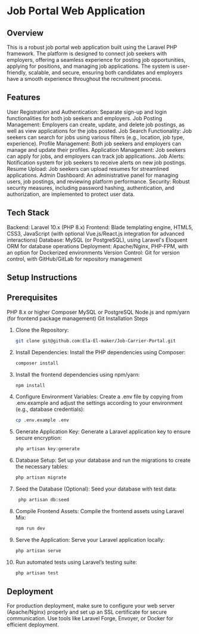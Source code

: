 # Job Portal Web Application
## Overview
This is a robust job portal web application built using the Laravel PHP framework. The platform is designed to connect job seekers with employers, offering a seamless experience for posting job opportunities, applying for positions, and managing job applications. The system is user-friendly, scalable, and secure, ensuring both candidates and employers have a smooth experience throughout the recruitment process.

## Features
User Registration and Authentication: Separate sign-up and login functionalities for both job seekers and employers.
Job Posting Management: Employers can create, update, and delete job postings, as well as view applications for the jobs posted.
Job Search Functionality: Job seekers can search for jobs using various filters (e.g., location, job type, experience).
Profile Management: Both job seekers and employers can manage and update their profiles.
Application Management: Job seekers can apply for jobs, and employers can track job applications.
Job Alerts: Notification system for job seekers to receive alerts on new job postings.
Resume Upload: Job seekers can upload resumes for streamlined applications.
Admin Dashboard: An administrative panel for managing users, job postings, and reviewing platform performance.
Security: Robust security measures, including password hashing, authentication, and authorization, are implemented to protect user data.
## Tech Stack
Backend: Laravel 10.x (PHP 8.x)
Frontend: Blade templating engine, HTML5, CSS3, JavaScript (with optional Vue.js/React.js integration for advanced interactions)
Database: MySQL (or PostgreSQL), using Laravel's Eloquent ORM for database operations
Deployment: Apache/Nginx, PHP-FPM, with an option for Dockerized environments
Version Control: Git for version control, with GitHub/GitLab for repository management
## Setup Instructions
## Prerequisites
PHP 8.x or higher
Composer
MySQL or PostgreSQL
Node.js and npm/yarn (for frontend package management)
Git
Installation Steps
1. Clone the Repository:
    ```bash
    git clone git@github.com:Ela-El-maker/Job-Carrier-Portal.git
    ```
2. Install Dependencies: Install the PHP dependencies using Composer:
    ```bash
    composer install
    ```
3. Install the frontend dependencies using npm/yarn:
    ```bash
    npm install
    ```
4. Configure Environment Variables: Create a .env file by copying from .env.example and adjust the settings according to your environment (e.g., database credentials):
    ```bash
    cp .env.example .env
    ```
5. Generate Application Key: Generate a Laravel application key to ensure secure encryption:
    ```bash
    php artisan key:generate
    ```
6. Database Setup: Set up your database and run the migrations to create the necessary tables:
    ```bash
    php artisan migrate
    ```
7. Seed the Database (Optional): Seed your database with test data:
   ```bash
    php artisan db:seed
    ```
8. Compile Frontend Assets: Compile the frontend assets using Laravel Mix:
   ```bash
   npm run dev
    ```
9. Serve the Application: Serve your Laravel application locally:
    ```bash
    php artisan serve
    ```
10. Run automated tests using Laravel’s testing suite:
    ```bash
    php artisan test
    ```
## Deployment
For production deployment, make sure to configure your web server (Apache/Nginx) properly and set up an SSL certificate for secure communication.
Use tools like Laravel Forge, Envoyer, or Docker for efficient deployment.
